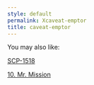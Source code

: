 ```yaml
---
style: default
permalink: Xcaveat-emptor
title: caveat-emptor
---
```

You may also like:

[SCP-1518](http://scp-wiki.net/scp-1518)

[10. Mr. Mission](http://scp-wiki.net/10-mr-mission)
